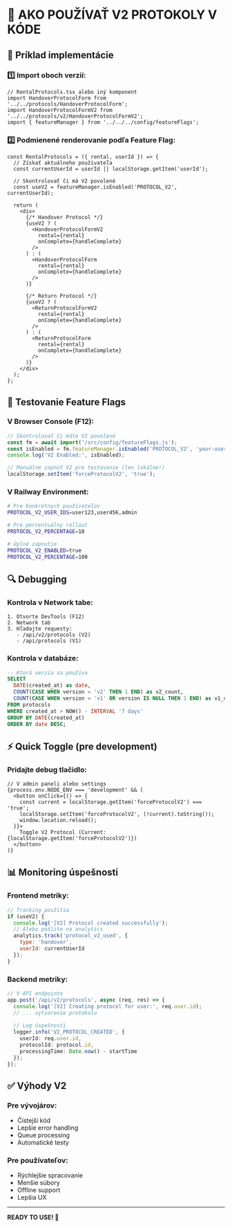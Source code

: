 # 🔧 AKO POUŽÍVAŤ V2 PROTOKOLY V KÓDE

## 📌 Príklad implementácie

### 1️⃣ **Import oboch verzií:**
```tsx
// RentalProtocols.tsx alebo iný komponent
import HandoverProtocolForm from '../../protocols/HandoverProtocolForm';
import HandoverProtocolFormV2 from '../../protocols/v2/HandoverProtocolFormV2';
import { featureManager } from '../../../config/featureFlags';
```

### 2️⃣ **Podmienené renderovanie podľa Feature Flag:**
```tsx
const RentalProtocols = ({ rental, userId }) => {
  // Získať aktuálneho používateľa
  const currentUserId = userId || localStorage.getItem('userId');
  
  // Skontrolovať či má V2 povolené
  const useV2 = featureManager.isEnabled('PROTOCOL_V2', currentUserId);
  
  return (
    <div>
      {/* Handover Protocol */}
      {useV2 ? (
        <HandoverProtocolFormV2 
          rental={rental}
          onComplete={handleComplete}
        />
      ) : (
        <HandoverProtocolForm 
          rental={rental}
          onComplete={handleComplete}
        />
      )}
      
      {/* Return Protocol */}
      {useV2 ? (
        <ReturnProtocolFormV2 
          rental={rental}
          onComplete={handleComplete}
        />
      ) : (
        <ReturnProtocolForm 
          rental={rental}
          onComplete={handleComplete}
        />
      )}
    </div>
  );
};
```

## 🎯 Testovanie Feature Flags

### V Browser Console (F12):
```javascript
// Skontrolovať či máte V2 povolené
const fm = await import('/src/config/featureFlags.js');
const isEnabled = fm.featureManager.isEnabled('PROTOCOL_V2', 'your-user-id');
console.log('V2 Enabled:', isEnabled);

// Manuálne zapnúť V2 pre testovanie (len lokálne!)
localStorage.setItem('forceProtocolV2', 'true');
```

### V Railway Environment:
```bash
# Pre konkrétnych používateľov
PROTOCOL_V2_USER_IDS=user123,user456,admin

# Pre percentuálny rollout
PROTOCOL_V2_PERCENTAGE=10

# Úplné zapnutie
PROTOCOL_V2_ENABLED=true
PROTOCOL_V2_PERCENTAGE=100
```

## 🔍 Debugging

### Kontrola v Network tabe:
```
1. Otvorte DevTools (F12)
2. Network tab
3. Hľadajte requesty:
   - /api/v2/protocols (V2)
   - /api/protocols (V1)
```

### Kontrola v databáze:
```sql
-- Ktorá verzia sa používa
SELECT 
  DATE(created_at) as date,
  COUNT(CASE WHEN version = 'v2' THEN 1 END) as v2_count,
  COUNT(CASE WHEN version = 'v1' OR version IS NULL THEN 1 END) as v1_count
FROM protocols
WHERE created_at > NOW() - INTERVAL '7 days'
GROUP BY DATE(created_at)
ORDER BY date DESC;
```

## ⚡ Quick Toggle (pre development)

### Pridajte debug tlačidlo:
```tsx
// V admin paneli alebo settings
{process.env.NODE_ENV === 'development' && (
  <button onClick={() => {
    const current = localStorage.getItem('forceProtocolV2') === 'true';
    localStorage.setItem('forceProtocolV2', (!current).toString());
    window.location.reload();
  }}>
    Toggle V2 Protocol (Current: {localStorage.getItem('forceProtocolV2')})
  </button>
)}
```

## 📊 Monitoring úspešnosti

### Frontend metriky:
```javascript
// Tracking použitia
if (useV2) {
  console.log('[V2] Protocol created successfully');
  // Alebo pošlite na analytics
  analytics.track('protocol_v2_used', { 
    type: 'handover',
    userId: currentUserId 
  });
}
```

### Backend metriky:
```typescript
// V API endpointe
app.post('/api/v2/protocols', async (req, res) => {
  console.log('[V2] Creating protocol for user:', req.user.id);
  // ... vytvorenie protokolu
  
  // Log úspešnosti
  logger.info('V2_PROTOCOL_CREATED', {
    userId: req.user.id,
    protocolId: protocol.id,
    processingTime: Date.now() - startTime
  });
});
```

## ✅ Výhody V2

### Pre vývojárov:
- Čistejší kód
- Lepšie error handling
- Queue processing
- Automatické testy

### Pre používateľov:
- Rýchlejšie spracovanie
- Menšie súbory
- Offline support
- Lepšia UX

---

**READY TO USE! 🚀**
